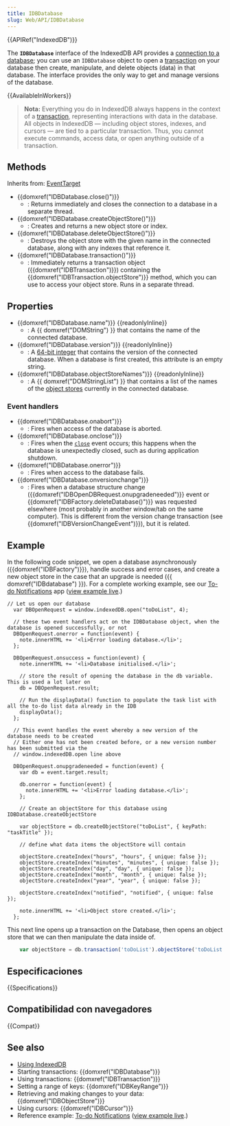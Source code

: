 ```yaml
---
title: IDBDatabase
slug: Web/API/IDBDatabase
---
```


{{APIRef("IndexedDB")}}

The **`IDBDatabase`** interface of the IndexedDB API provides a [connection to a database](/es/docs/IndexedDB#database_connection); you can use an `IDBDatabase` object to open a [transaction](/es/docs/IndexedDB#gloss_transaction) on your database then create, manipulate, and delete objects (data) in that database. The interface provides the only way to get and manage versions of the database.

{{AvailableInWorkers}}

> **Nota:** Everything you do in IndexedDB always happens in the context of a [transaction](/es/docs/IndexedDB/Basic_Concepts_Behind_IndexedDB#gloss_transaction), representing interactions with data in the database. All objects in IndexedDB — including object stores, indexes, and cursors — are tied to a particular transaction. Thus, you cannot execute commands, access data, or open anything outside of a transaction.

## Methods

Inherits from: [EventTarget](/es/docs/DOM/EventTarget)

- {{domxref("IDBDatabase.close()")}}
  - : Returns immediately and closes the connection to a database in a separate thread.
- {{domxref("IDBDatabase.createObjectStore()")}}
  - : Creates and returns a new object store or index.
- {{domxref("IDBDatabase.deleteObjectStore()")}}
  - : Destroys the object store with the given name in the connected database, along with any indexes that reference it.
- {{domxref("IDBDatabase.transaction()")}}
  - : Immediately returns a transaction object ({{domxref("IDBTransaction")}}) containing the {{domxref("IDBTransaction.objectStore")}} method, which you can use to access your object store. Runs in a separate thread.

## Properties

- {{domxref("IDBDatabase.name")}} {{readonlyInline}}
  - : A {{ domxref("DOMString") }} that contains the name of the connected database.
- {{domxref("IDBDatabase.version")}} {{readonlyInline}}
  - : A [64-bit integer](</es/docs/NSPR_API_Reference/Long_Long_(64-bit)_Integers>) that contains the version of the connected database. When a database is first created, this attribute is an empty string.
- {{domxref("IDBDatabase.objectStoreNames")}} {{readonlyInline}}
  - : A {{ domxref("DOMStringList") }} that contains a list of the names of the [object stores](/es/docs/IndexedDB#gloss_object_store) currently in the connected database.

### Event handlers

- {{domxref("IDBDatabase.onabort")}}
  - : Fires when access of the database is aborted.
- {{domxref("IDBDatabase.onclose")}}
  - : Fires when the [`close`](/es/docs/Web/Reference/Events/close) event occurs; this happens when the database is unexpectedly closed, such as during application shutdown.
- {{domxref("IDBDatabase.onerror")}}
  - : Fires when access to the database fails.
- {{domxref("IDBDatabase.onversionchange")}}
  - : Fires when a database structure change ({{domxref("IDBOpenDBRequest.onupgradeneeded")}} event or {{domxref("IDBFactory.deleteDatabase()")}} was requested elsewhere (most probably in another window/tab on the same computer). This is different from the version change transaction (see {{domxref("IDBVersionChangeEvent")}}), but it is related.

## Example

In the following code snippet, we open a database asynchronously ({{domxref("IDBFactory")}}), handle success and error cases, and create a new object store in the case that an upgrade is needed ({{ domxref("IDBdatabase") }}). For a complete working example, see our [To-do Notifications](https://github.com/mdn/dom-examples/tree/main/to-do-notifications) app ([view example live](https://mdn.github.io/dom-examples/to-do-notifications/).)

```
// Let us open our database
  var DBOpenRequest = window.indexedDB.open("toDoList", 4);

  // these two event handlers act on the IDBDatabase object, when the database is opened successfully, or not
  DBOpenRequest.onerror = function(event) {
    note.innerHTML += '<li>Error loading database.</li>';
  };

  DBOpenRequest.onsuccess = function(event) {
    note.innerHTML += '<li>Database initialised.</li>';

    // store the result of opening the database in the db variable. This is used a lot later on
    db = DBOpenRequest.result;

    // Run the displayData() function to populate the task list with all the to-do list data already in the IDB
    displayData();
  };

  // This event handles the event whereby a new version of the database needs to be created
  // Either one has not been created before, or a new version number has been submitted via the
  // window.indexedDB.open line above

  DBOpenRequest.onupgradeneeded = function(event) {
    var db = event.target.result;

    db.onerror = function(event) {
      note.innerHTML += '<li>Error loading database.</li>';
    };

    // Create an objectStore for this database using IDBDatabase.createObjectStore

    var objectStore = db.createObjectStore("toDoList", { keyPath: "taskTitle" });

    // define what data items the objectStore will contain

    objectStore.createIndex("hours", "hours", { unique: false });
    objectStore.createIndex("minutes", "minutes", { unique: false });
    objectStore.createIndex("day", "day", { unique: false });
    objectStore.createIndex("month", "month", { unique: false });
    objectStore.createIndex("year", "year", { unique: false });

    objectStore.createIndex("notified", "notified", { unique: false });

    note.innerHTML += '<li>Object store created.</li>';
  };
```

This next line opens up a transaction on the Database, then opens an object store that we can then manipulate the data inside of.

```js
    var objectStore = db.transaction('toDoList').objectStore('toDoList');
```

## Especificaciones

{{Specifications}}

## Compatibilidad con navegadores

{{Compat}}

## See also

- [Using IndexedDB](/es/docs/Web/API/IndexedDB_API/Using_IndexedDB)
- Starting transactions: {{domxref("IDBDatabase")}}
- Using transactions: {{domxref("IDBTransaction")}}
- Setting a range of keys: {{domxref("IDBKeyRange")}}
- Retrieving and making changes to your data: {{domxref("IDBObjectStore")}}
- Using cursors: {{domxref("IDBCursor")}}
- Reference example: [To-do Notifications](https://github.com/mdn/dom-examples/tree/main/to-do-notifications) ([view example live](https://mdn.github.io/dom-examples/to-do-notifications/).)
